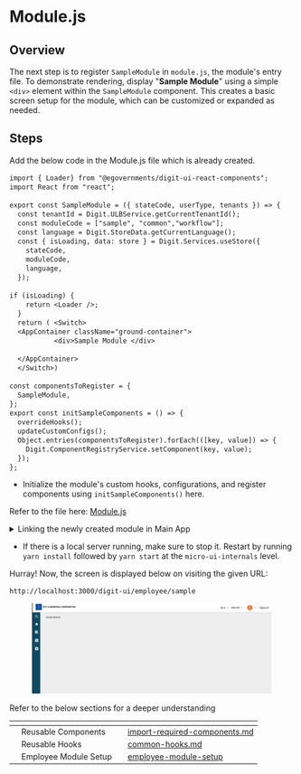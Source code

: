 # Module.js

## Overview

The next step is to register `SampleModule` in `module.js`, the module's entry file. To demonstrate rendering, display "**Sample Module**" using a simple `<div>` element within the `SampleModule` component. This creates a basic screen setup for the module, which can be customized or expanded as needed.

## Steps

Add the below code in the Module.js file which is already created.

```
import { Loader} from "@egovernments/digit-ui-react-components";
import React from "react";

export const SampleModule = ({ stateCode, userType, tenants }) => {
  const tenantId = Digit.ULBService.getCurrentTenantId();
  const moduleCode = ["sample", "common","workflow"];
  const language = Digit.StoreData.getCurrentLanguage();
  const { isLoading, data: store } = Digit.Services.useStore({
    stateCode,
    moduleCode,
    language,
  });

if (isLoading) {
    return <Loader />;
  }
  return ( <Switch>
  <AppContainer className="ground-container">
           <div>Sample Module </div> 

  </AppContainer>
  </Switch>)
  
const componentsToRegister = {
  SampleModule,
};
export const initSampleComponents = () => {
  overrideHooks();
  updateCustomConfigs();
  Object.entries(componentsToRegister).forEach(([key, value]) => {
    Digit.ComponentRegistryService.setComponent(key, value);
  });
};

```

* Initialize the module's custom hooks, configurations, and register components using `initSampleComponents()` here.

Refer to the file here: [Module.js](https://github.com/egovernments/DIGIT-Frontend/blob/sample/micro-ui/web/micro-ui-internals/packages/modules/sample/src/Module.js)

<details>

<summary>Linking the newly created module in Main App</summary>

* After creating the module code we need to enable it in two places:

1. **For Deployment** \
   &#x20;In app.js we import the SampleModule, initSampleComponents,  and enable the Sample module.\
   Add the App.js file in the following path:\
   `micro-ui/web/src/App.js`

```jsx
const enabledModules = [
  "sample"
];

const moduleReducers = (initData) => ({
  initData,
});

const initDigitUI = () => {
  window.Digit.ComponentRegistryService.setupRegistry({});
  window.Digit.Customizations = {
    PGR: {},
    commonUiConfig: UICustomizations,
  };
  initSampleComponents();
};

initLibraries().then(() => {
  initDigitUI();
});
```

\
Reference for the App.js file: [App.js](https://github.com/egovernments/DIGIT-Frontend/blob/sample/micro-ui/web/src/App.js)

2. **For Local development** \
   In index.js, import the SampleModule, initSampleComponents,  and enable the  Sample module.\
   Create the index.js file under the following path:\
   `micro-ui-internals/example/src/index.js`

```jsx
 const enabledModules = [
  "Sample"
];

const initDigitUI = () => {
  window.contextPath = window?.globalConfigs?.getConfig("CONTEXT_PATH") || "digit-ui";
  window.Digit.Customizations = {
    commonUiConfig: UICustomizations
  };
  initSampleComponents();
```

Reference for the Index.js file: [Index.js](https://github.com/egovernments/DIGIT-Frontend/blob/sample/micro-ui/web/micro-ui-internals/example/src/index.js)

</details>

* If there is a local server running, make sure to stop it. Restart by running `yarn install` followed by `yarn start` at the `micro-ui-internals` level.

Hurray!  Now, the screen is displayed below on visiting the given URL:

```
http://localhost:3000/digit-ui/employee/sample
```

<figure><img src="../../../../.gitbook/assets/image (6).png" alt=""><figcaption></figcaption></figure>

Refer to the below sections for a deeper understanding

<table data-view="cards"><thead><tr><th></th><th></th><th></th><th data-hidden data-card-target data-type="content-ref"></th></tr></thead><tbody><tr><td></td><td>Reusable Components</td><td></td><td><a href="import-required-components.md">import-required-components.md</a></td></tr><tr><td></td><td>Reusable Hooks</td><td></td><td><a href="common-hooks.md">common-hooks.md</a></td></tr><tr><td></td><td>Employee Module Setup</td><td></td><td><a href="../employee-module-setup/">employee-module-setup</a></td></tr></tbody></table>
